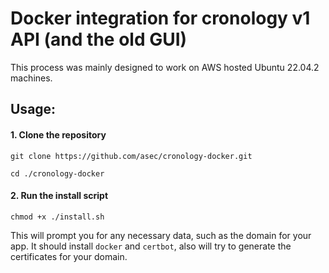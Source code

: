 # Docker integration for cronology v1 API (and the old GUI)

This process was mainly designed to work on AWS hosted Ubuntu 22.04.2 machines.

## Usage:

#### 1. Clone the repository

`git clone https://github.com/asec/cronology-docker.git`

`cd ./cronology-docker`

#### 2. Run the install script

`chmod +x ./install.sh`

This will prompt you for any necessary data, such as the domain for your app. It should install `docker` and `certbot`, also will try to generate the certificates for your domain.